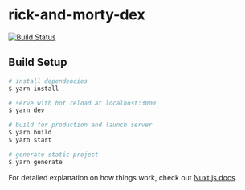 # rick-and-morty-dex

[![Build Status](https://travis-ci.com/omarbastos/rick-and-morty-random-generator.svg?branch=master)](https://travis-ci.com/omarbastos/rick-and-morty-random-generator)

## Build Setup

```bash
# install dependencies
$ yarn install

# serve with hot reload at localhost:3000
$ yarn dev

# build for production and launch server
$ yarn build
$ yarn start

# generate static project
$ yarn generate
```

For detailed explanation on how things work, check out [Nuxt.js docs](https://nuxtjs.org).
